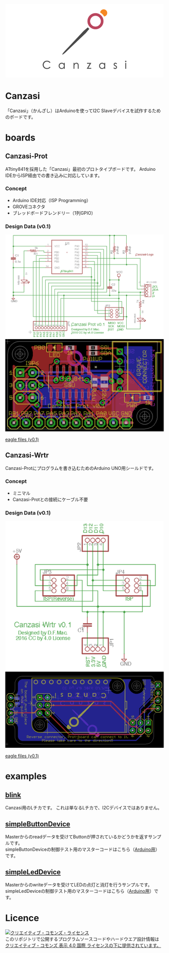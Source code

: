 ![Canzasi-logo](./assets/Canzasi-logo-small-m.png)

# Canzasi

「Canzasi」（かんざし）はArduinoを使ってI2C Slaveデバイスを試作するためのボードです。

# boards

## Canzasi-Prot

ATtiny841を採用した「Canzasi」最初のプロトタイプボードです。
Arduino IDEからISP経由での書き込みに対応しています。

### Concept

- Arduino IDE対応（ISP Programming）
- GROVEコネクタ
- ブレッドボードフレンドリー（1列GPIO）

### Design Data (v0.1)

![schematic(v0.1)](./boards/Prot/v0.1/schematic.png)
![board(v0.1)](./boards/Prot/v0.1/board.png)

[eagle files (v0.1)](./boards/Prot/v0.1/eagle/)

## Canzasi-Wrtr

Canzasi-Protにプログラムを書き込むためのArduino UNO用シールドです。

### Concept

- ミニマル
- Canzasi-Protとの接続にケーブル不要

### Design Data (v0.1)

![schematic(v0.1)](./boards/Wrtr/v0.1/schematic.png)
![board(v0.1)](./boards/Wrtr/v0.1/board.png)

[eagle files (v0.1)](./boards/Wrtr/v0.1/eagle/)

# examples

## [blink](./examples/blink/Canzasi_blink/Canzasi_blink.ino)

Canzasi用のLチカです。
これは単なるLチカで、I2Cデバイスではありません。

## [simpleButtonDevice](./examples/simpleButtonDevice/Canzasi/Canzasi_I2CDataProvider/Canzasi_I2CDataProvider.ino)

Masterからのreadデータを受けてButtonが押されているかどうかを返すサンプルです。    
simpleButtonDeviceの制御テスト用のマスターコードはこちら（[Arduino用](./examples/simpleButtonDevice/Master/Arduino/I2C_MasterReader/I2C_MasterReader.ino)）です。


## [simpleLedDevice](./examples/simpleLedDevice/Canzasi/Canzasi_I2Cblink/Canzasi_I2Cblink.ino)

Masterからのwriteデータを受けてLEDの点灯と消灯を行うサンプルです。    
simpleLedDeviceの制御テスト用のマスターコードはこちら（[Arduino用](./examples/simpleLedDevice/Master/Arduino/I2C_MasterWriter/I2C_MasterWriter.ino)）です。

# Licence

<a rel="license" href="http://creativecommons.org/licenses/by/4.0/"><img alt="クリエイティブ・コモンズ・ライセンス" style="border-width:0" src="https://i.creativecommons.org/l/by/4.0/80x15.png" /></a><br />このリポジトリで公開するプログラムソースコードやハードウエア設計情報は <a rel="license" href="http://creativecommons.org/licenses/by/4.0/">クリエイティブ・コモンズ 表示 4.0 国際 ライセンスの下に提供されています。</a>
